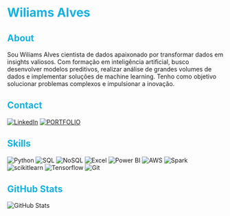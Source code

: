 # **<font color=#14b1e0>Wiliams Alves</font>**


## <font color=#14b1e0>About</font>
Sou Wiliams Alves cientista de dados apaixonado por transformar dados em insights valiosos. Com formação em inteligência artificial, busco desenvolver modelos preditivos, realizar análise de grandes volumes de dados e implementar soluções de machine learning. Tenho como objetivo solucionar problemas complexos e impulsionar a inovação.

## <font color=#14b1e0>Contact</font>
[![LinkedIn](https://img.shields.io/badge/LinkedIn-000?style=for-the-badge&logo=linkedin&logoColor=02e7f7)](https://www.linkedin.com/in/wiliamsalves/)
[![PORTFOLIO](https://img.shields.io/badge/portfolio-000?style=for-the-badge&logoColor=02e7f7)](https://sites.google.com/view/portflio-wiliams-alves/)

## <font color=14b1e0>Skills</font>
![Python](https://img.shields.io/badge/Python-000?style=for-the-badge&logo=python&logoColor=02e7f7)
![SQL](https://img.shields.io/badge/sql-000?style=for-the-badge&logoColor=02e7f7)
![NoSQL](https://img.shields.io/badge/NoSQL-000?style=for-the-badge&logoColor=02e7f7)
![Excel](https://img.shields.io/badge/excel-000?style=for-the-badge&logoColor=02e7f7)
![Power BI](https://img.shields.io/badge/PowerBI-000?style=for-the-badge&logo=powerbi&logoColor=02e7f7)
![AWS](https://img.shields.io/badge/AWS-000?style=for-the-badge&logo=amazonaws&logoColor=02e7f7)
![Spark](https://img.shields.io/badge/Spark-000?style=for-the-badge&logo=apachespark&logoColor=02e7f7)
![scikitlearn](https://img.shields.io/badge/Scikit--learn-000?style=for-the-badge&logo=scikitlearn&logoColor=02e7f7)
![Tensorflow](https://img.shields.io/badge/TensorFlow-000?style=for-the-badge&logo=tensorflow&logoColor=02e7f7)
![Git](https://img.shields.io/badge/GIT-000?style=for-the-badge&logo=git&logoColor=02e7f7)

## <font color=#14b1e0>GitHub Stats</font>
![GitHub Stats](https://github-readme-stats.vercel.app/api?username=alves05&hide_title=true&theme=transparent&bg_color=000&border_color=02e7f7&show_icons=true&hide&icon_color=02e7f7&title_color=02e7f7&text_color=FFF)
